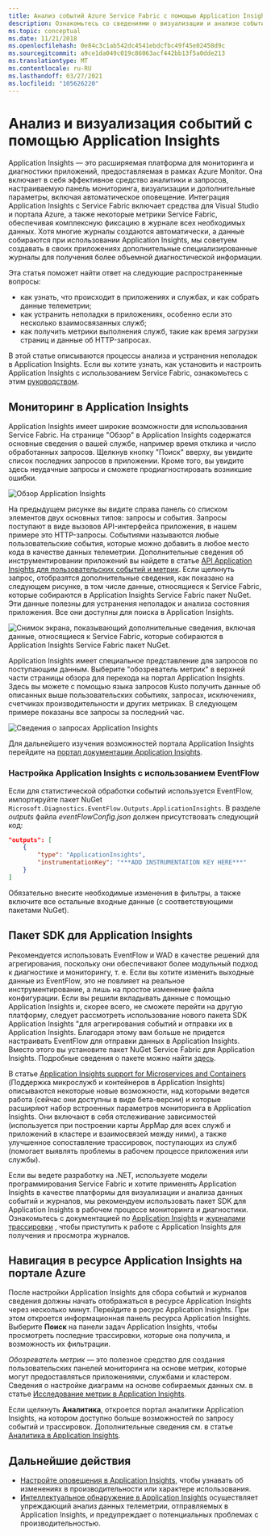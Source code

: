 ```yaml
---
title: Анализ событий Azure Service Fabric с помощью Application Insights
description: Ознакомьтесь со сведениями о визуализации и анализе событий с использованием Application Insights для мониторинга и диагностики кластеров Azure Service Fabric.
ms.topic: conceptual
ms.date: 11/21/2018
ms.openlocfilehash: 0e84c3c1ab542dc4541ebdcfbc49f45e02458d9c
ms.sourcegitcommit: a9ce1da049c019c86063acf442bb13f5a0dde213
ms.translationtype: MT
ms.contentlocale: ru-RU
ms.lasthandoff: 03/27/2021
ms.locfileid: "105626220"
---
```

# <a name="event-analysis-and-visualization-with-application-insights"></a>Анализ и визуализация событий с помощью Application Insights

Application Insights — это расширяемая платформа для мониторинга и диагностики приложений, предоставляемая в рамках Azure Monitor. Она включает в себя эффективное средство аналитики и запросов, настраиваемую панель мониторинга, визуализации и дополнительные параметры, включая автоматическое оповещение. Интеграция Application Insights с Service Fabric включает средства для Visual Studio и портала Azure, а также некоторые метрики Service Fabric, обеспечивая комплексную фиксацию в журнале всех необходимых данных. Хотя многие журналы создаются автоматически, а данные собираются при использовании Application Insights, мы советуем создавать в своих приложениях дополнительные специализированные журналы для получения более объемной диагностической информации.

Эта статья поможет найти ответ на следующие распространенные вопросы:

* как узнать, что происходит в приложениях и службах, и как собрать данные телеметрии;
* как устранить неполадки в приложениях, особенно если это несколько взаимосвязанных служб;
* как получить метрики выполнения служб, такие как время загрузки страниц и данные об HTTP-запросах.

В этой статье описываются процессы анализа и устранения неполадок в Application Insights. Если вы хотите узнать, как установить и настроить Application Insights с использованием Service Fabric, ознакомьтесь с этим [руководством](service-fabric-tutorial-monitoring-aspnet.md).

## <a name="monitoring-in-application-insights"></a>Мониторинг в Application Insights

Application Insights имеет широкие возможности для использования Service Fabric. На странице "Обзор" в Application Insights содержатся основные сведения о вашей службе, например время отклика и число обработанных запросов. Щелкнув кнопку "Поиск" вверху, вы увидите список последних запросов в приложении. Кроме того, вы увидите здесь неудачные запросы и сможете продиагностировать возникшие ошибки.

![Обзор Application Insights](media/service-fabric-diagnostics-event-analysis-appinsights/ai-overview.png)

На предыдущем рисунке вы видите справа панель со списком элементов двух основных типов: запросы и события. Запросы поступают в виде вызовов API-интерфейса приложения, в нашем примере это HTTP-запросы. Событиями называются любые пользовательские события, которые можно добавить в любое место кода в качестве данных телеметрии. Дополнительные сведения об инструментировании приложений вы найдете в статье [API Application Insights для пользовательских событий и метрик](../azure-monitor/app/api-custom-events-metrics.md). Если щелкнуть запрос, отобразятся дополнительные сведения, как показано на следующем рисунке, в том числе данные, относящиеся к Service Fabric, которые собираются в Application Insights Service Fabric пакет NuGet. Эти данные полезны для устранения неполадок и анализа состояния приложения. Все они доступны для поиска в Application Insights.

![Снимок экрана, показывающий дополнительные сведения, включая данные, относящиеся к Service Fabric, которые собираются в Application Insights Service Fabric пакет NuGet.](media/service-fabric-diagnostics-event-analysis-appinsights/ai-request-details.png)

Application Insights имеет специальное представление для запросов по поступающим данным. Выберите "обозреватель метрик" в верхней части страницы обзора для перехода на портал Application Insights. Здесь вы можете с помощью языка запросов Kusto получить данные об описанных выше пользовательских событиях, запросах, исключениях, счетчиках производительности и других метриках. В следующем примере показаны все запросы за последний час.

![Сведения о запросах Application Insights](media/service-fabric-diagnostics-event-analysis-appinsights/ai-metrics-explorer.png)

Для дальнейшего изучения возможностей портала Application Insights перейдите на [портал документации Application Insights](../azure-monitor/app/overview-dashboard.md).

### <a name="configuring-application-insights-with-eventflow"></a>Настройка Application Insights с использованием EventFlow

Если для статистической обработки событий используется EventFlow, импортируйте пакет NuGet `Microsoft.Diagnostics.EventFlow.Outputs.ApplicationInsights`. В разделе *outputs* файла *eventFlowConfig.json* должен присутствовать следующий код:

```json
"outputs": [
    {
        "type": "ApplicationInsights",
        "instrumentationKey": "***ADD INSTRUMENTATION KEY HERE***"
    }
]
```

Обязательно внесите необходимые изменения в фильтры, а также включите все остальные входные данные (с соответствующими пакетами NuGet).

## <a name="application-insights-sdk"></a>Пакет SDK для Application Insights

Рекомендуется использовать EventFlow и WAD в качестве решений для агрегирования, поскольку они обеспечивают более модульный подход к диагностике и мониторингу, т. е. Если вы хотите изменить выходные данные из EventFlow, это не повлияет на реальное инструментирование, а лишь на простое изменение файла конфигурации. Если вы решили вкладывать данные с помощью Application Insights и, скорее всего, не сможете перейти на другую платформу, следует рассмотреть использование нового пакета SDK Application Insights "для агрегирования событий и отправки их в Application Insights. Благодаря этому вам больше не придется настраивать EventFlow для отправки данных в Application Insights. Вместо этого вы установите пакет NuGet Service Fabric для Application Insights. Подробные сведения о пакете можно найти [здесь](https://github.com/Microsoft/ApplicationInsights-ServiceFabric).

В статье [Application Insights support for Microservices and Containers](https://azure.microsoft.com/blog/app-insights-microservices/) (Поддержка микрослужб и контейнеров в Application Insights) описываются некоторые новые возможности, над которыми ведется работа (сейчас они доступны в виде бета-версии) и которые расширяют набор встроенных параметров мониторинга в Application Insights. Они включают в себя отслеживание зависимостей (используется при построении карты AppMap для всех служб и приложений в кластере и взаимосвязей между ними), а также улучшенное сопоставление трассировок, поступающих из служб (помогает выявлять проблемы в рабочем процессе приложения или службы).

Если вы ведете разработку на .NET, используете модели программирования Service Fabric и хотите применять Application Insights в качестве платформы для визуализации и анализа данных событий и журналов, мы рекомендуем использовать пакет SDK для Application Insights в рабочем процессе мониторинга и диагностики. Ознакомьтесь с документацией по [Application Insights](../azure-monitor/azure-monitor-app-hub.yml) и [журналами трассировки](../azure-monitor/app/asp-net-trace-logs.md) , чтобы приступить к работе с Application Insights для получения и просмотра журналов.

## <a name="navigating-the-application-insights-resource-in-azure-portal"></a>Навигация в ресурсе Application Insights на портале Azure

После настройки Application Insights для сбора событий и журналов сведения должны начать отображаться в ресурсе Application Insights через несколько минут. Перейдите в ресурс Application Insights. При этом откроется информационная панель ресурса Application Insights. Выберите **Поиск** на панели задач Application Insights, чтобы просмотреть последние трассировки, которые она получила, и возможность их фильтрации.

*Обозреватель метрик* — это полезное средство для создания пользовательских панелей мониторинга на основе метрик, которые могут предоставляться приложениями, службами и кластером. Сведения о настройке диаграмм на основе собираемых данных см. в статье [Исследование метрик в Application Insights](../azure-monitor/essentials/metrics-charts.md).

Если щелкнуть **Аналитика**, откроется портал аналитики Application Insights, на котором доступно больше возможностей по запросу событий и трассировок. Дополнительные сведения см. в статье [Аналитика в Application Insights](../azure-monitor/logs/log-query-overview.md).

## <a name="next-steps"></a>Дальнейшие действия

* [Настройте оповещения в Application Insights](../azure-monitor/alerts/alerts-log.md), чтобы узнавать об изменениях в производительности или характере использования.
* [Интеллектуальное обнаружение в Application Insights](../azure-monitor/app/proactive-diagnostics.md) осуществляет упреждающий анализ данных телеметрии, отправляемых в Application Insights, и предупреждает о потенциальных проблемах с производительностью.

